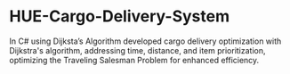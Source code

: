 # HUE-Cargo-Delivery-System
In C# using Dijksta’s Algorithm developed cargo delivery optimization with Dijkstra's algorithm, addressing time, distance, and item prioritization, optimizing the Traveling Salesman Problem for enhanced efficiency.
